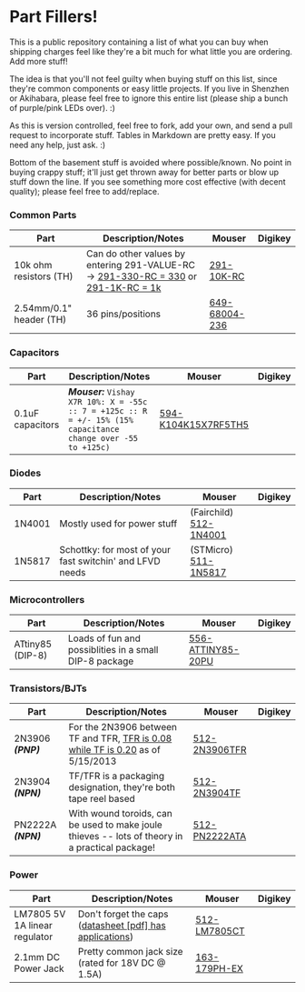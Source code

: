 # Part Fillers!

This is a public repository containing a list of what you can buy when shipping charges feel like they're a bit
much for what little you are ordering. Add more stuff!

The idea is that you'll not feel guilty when buying stuff on this list, since they're common components or 
easy little projects. If you live in Shenzhen or Akihabara, please feel free to ignore this entire list 
(please ship a bunch of purple/pink LEDs over). :)

As this is version controlled, feel free to fork, add your own, and send a pull request to incorporate stuff. Tables in
Markdown are pretty easy. If you need any help, just ask. :)

Bottom of the basement stuff is avoided where possible/known. No point in buying crappy stuff; it'll
just get thrown away for better parts or blow up stuff down the line. If you see something more cost effective
(with decent quality); please feel free to add/replace.

### Common Parts

| Part | Description/Notes | Mouser | Digikey |
|-------|-----------------|-----------|------------|
| 10k ohm resistors (TH) | Can do other values by entering 291-VALUE-RC -> [291-330-RC = 330](http://www.mouser.com/Search/Refine.aspx?Keyword=291-330-RC) or [291-1K-RC = 1k](http://www.mouser.com/Search/Refine.aspx?Keyword=291-1K-RC) | [291-10K-RC](http://www.mouser.com/Search/Refine.aspx?Keyword=Xicon+291-10K-RC) | |
| 2.54mm/0.1" header (TH) | 36 pins/positions | [649-68004-236](http://www.mouser.com/ProductDetail/FCI/68004-236/?qs=eanFghet1JOyyJ/RYv6JvQ==) | |

### Capacitors

| Part | Description/Notes | Mouser | Digikey |
|-------|-----------------|-----------|------------|
| 0.1uF capacitors | ***Mouser:*** `Vishay X7R 10%: X = -55c :: 7 = +125c :: R = +/- 15% (15% capacitance change over -55 to +125c)` |  [594-K104K15X7RF5TH5](http://www.mouser.com/ProductDetail/Vishay-BC-Components/K104K15X7RF5TH5/?qs=CuWZN/5Vbiofhf%252buZNGw/g==) | |

### Diodes

| Part | Description/Notes | Mouser | Digikey |
|-------|-----------------|-----------|------------|
| 1N4001 | Mostly used for power stuff | (Fairchild) [512-1N4001](http://www.mouser.com/ProductDetail/Fairchild-Semiconductor/1N4001/?qs=PKwgOmPR8%252bnXpabSf4kJpg==) | |
| 1N5817 | Schottky: for most of your fast switchin' and LFVD needs | (STMicro) [511-1N5817](http://www.mouser.com/ProductDetail/STMicroelectronics/1N5817/?qs=sGAEpiMZZMtQ8nqTKtFS%2fD9SVzsgHTKGsrEMHLFTAoc%3d) | |

### Microcontrollers

| Part | Description/Notes | Mouser | Digikey |
|-------|-----------------|-----------|------------|
| ATtiny85 (DIP-8) | Loads of fun and possiblities in a small DIP-8 package | [556-ATTINY85-20PU](http://www.mouser.com/ProductDetail/Atmel/ATtiny85-20PU/?qs=8jWQYweyg6NCiiaOb5GI9Q==) | |

### Transistors/BJTs

| Part | Description/Notes | Mouser | Digikey |
|-------|-----------------|-----------|------------|
| 2N3906 ***(PNP)*** | For the 2N3906 between TF and TFR, [TFR is 0.08 while TF is 0.20](http://www.mouser.com/Search/Refine.aspx?Keyword=512-2N3906TF) as of 5/15/2013 | [512-2N3906TFR](http://www.mouser.com/ProductDetail/Fairchild-Semiconductor/2N4401TFR/?qs=hXzPkG2nhVb/HW5tAgoYwg==) | 
| 2N3904 ***(NPN)*** | TF/TFR is a packaging designation, they're both tape reel based | [512-2N3904TF](http://www.mouser.com/access/?pn=512-2N3904TF) | | 
| PN2222A ***(NPN)*** | With wound toroids, can be used to make joule thieves -- lots of theory in a practical package! | [512-PN2222ATA](http://www.mouser.com/ProductDetail/Fairchild-Semiconductor/PN2222ATA/?qs=QwEULm8S1DrfA/CRPqYa%252bw==) | |

### Power

| Part | Description/Notes | Mouser | Digikey |
|-------|-----------------|-----------|------------|
| LM7805 5V 1A linear regulator | Don't forget the caps ([datasheet [pdf] has applications](http://www.mouser.com/ds/2/149/LM7805-189995.pdf)) | [512-LM7805CT](http://www.mouser.com/ProductDetail/Fairchild-Semiconductor/LM7805CT/?qs=cnIeywgme7bzmZ37/iFT9w==) | |
| 2.1mm DC Power Jack | Pretty common jack size (rated for 18V DC @ 1.5A) | [163-179PH-EX](http://www.mouser.com/access/?pn=163-179PH-EX) |  | 
